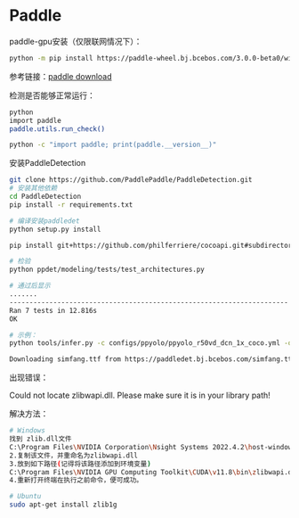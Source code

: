 # Paddle

paddle-gpu安装（仅限联网情况下）：

```sh
python -m pip install https://paddle-wheel.bj.bcebos.com/3.0.0-beta0/windows/windows-cpu-avx-openblas-vs2017/paddlepaddle-3.0.0b1-cp38-cp38-win_amd64.whl
```

参考链接：[paddle download](https://www.paddlepaddle.org.cn/install/quick?docurl=/documentation/docs/zh/install/pip/windows-pip.html)

检测是否能够正常运行：

```sh
python
import paddle
paddle.utils.run_check()

python -c "import paddle; print(paddle.__version__)"
```

安装PaddleDetection

```sh
git clone https://github.com/PaddlePaddle/PaddleDetection.git
# 安装其他依赖
cd PaddleDetection
pip install -r requirements.txt

# 编译安装paddledet
python setup.py install

pip install git+https://github.com/philferriere/cocoapi.git#subdirectory=PythonAPI

# 检验
python ppdet/modeling/tests/test_architectures.py

# 通过后显示
.......
----------------------------------------------------------------------
Ran 7 tests in 12.816s
OK

# 示例：
python tools/infer.py -c configs/ppyolo/ppyolo_r50vd_dcn_1x_coco.yml -o use_gpu=true weights=https://paddledet.bj.bcebos.com/models/ppyolo_r50vd_dcn_1x_coco.pdparams --infer_img=demo/000000014439.jpg

Downloading simfang.ttf from https://paddledet.bj.bcebos.com/simfang.ttf

```

出现错误：

Could not locate zlibwapi.dll. Please make sure it is in your library path!

解决方法：

```sh
# Windows
找到 zlib.dll文件
C:\Program Files\NVIDIA Corporation\Nsight Systems 2022.4.2\host-windows-x64\zlib.dll
2.复制该文件，并重命名为zlibwapi.dll
3.放到如下路径(记得将该路径添加到环境变量)
C:\Program Files\NVIDIA GPU Computing Toolkit\CUDA\v11.8\bin\zlibwapi.dll
4.重新打开终端在执行之前命令，便可成功。

# Ubuntu
sudo apt-get install zlib1g
```
